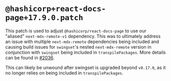 # `@hashicorp+react-docs-page+17.9.0.patch`

This patch is used to adjust `@hashicorp/react-docs-page` to use our "aliased" `next-mdx-remote-v1` dependency. This was to ultimately address an issue with multiple `next-mdx-remote` dependencies being included and causing build issues for `swingset`'s nested `next-mdx-remote` version in conjunction with `swingset` being included in `transpilePackages`. More details can be found in [#2036](https://github.com/hashicorp/dev-portal/pull/2036).

This can likely be unwound after swingset is upgraded beyond `v0.17.0`, as it no longer relies on being included in `transpilePackages`.
